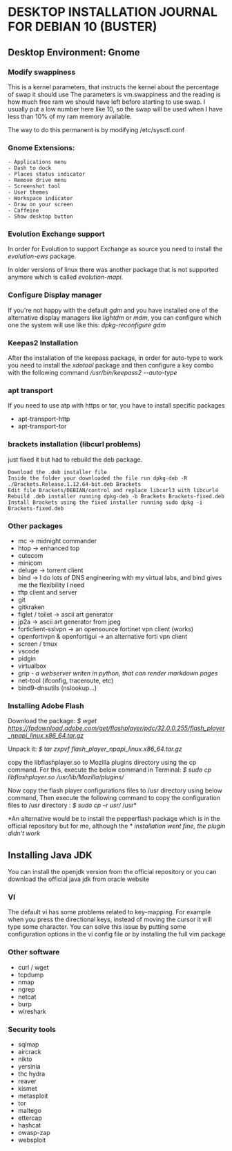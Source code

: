 # DESKTOP INSTALLATION JOURNAL FOR DEBIAN 10 (BUSTER)

## Desktop Environment: Gnome

### Modify swappiness

This is a kernel parameters, that instructs the kernel about the percentage of swap it should use
The parameters is vm.swappiness and the reading is how much free ram we should have left before starting to use swap.
I usually put a low number here like 10, so the swap will be used when I have less than 10% of my ram memory available.

The way to do this permanent is by modifying /etc/sysctl.conf


### Gnome Extensions:

	- Applications menu
	- Dash to dock
	- Places status indicator
	- Remove drive menu
	- Screenshot tool
	- User themes
	- Workspace indicator
	- Draw on your screen
	- Caffeine
	- Show desktop button


### Evolution Exchange support
In order for Evolution to support Exchange as source you need to install
the *evolution-ews* package. 

In older versions of linux there was another package
that is not supported anymore which is called *evolution-mapi*.

### Configure Display manager

If you're not happy with the default *gdm* and you have installed one of the
alternative display managers like *lightdm* or *mdm*, you can configure which
one the system will use like this:  *dpkg-reconfigure gdm*

### Keepas2 Installation

After the installation of the keepass package, in order for auto-type to work you need
to install the *xdotool* package and then configure a key combo with the following command
*/usr/bin/keepass2 --auto-type*

### apt transport

If you need to use atp with https or tor, you have to install specific packages

* apt-transport-http
* apt-transport-tor

### brackets installation (libcurl problems)

 just fixed it but had to rebuild the deb package.

    Download the .deb installer file
    Inside the folder your downloaded the file run dpkg-deb -R ./Brackets.Release.1.12.64-bit.deb Brackets
    Edit file Brackets/DEBIAN/control and replace libcurl3 with libcurl4
    Rebuild .deb installer running dpkg-deb -b Brackets Brackets-fixed.deb
    Install Brackets using the fixed installer running sudo dpkg -i Brackets-fixed.deb



### Other packages

* mc -> midnight commander
* htop -> enhanced top
* cutecom 
* minicom 
* deluge -> torrent client
* bind -> I do lots of DNS engineering with my virtual labs, and bind gives me the flexibility I need
* tftp client and server 
* git
* gitkraken
* figlet / toilet -> ascii art generator
* jp2a -> ascii art generator from jpeg
* forticlient-sslvpn -> an opensource fortinet vpn client (works)
* openfortivpn & openfortigui -> an alternative forti vpn client
* screen / tmux
* vscode
* pidgin
* virtualbox
* grip - *a webserver writen in python, that can render markdown pages*
* net-tool (ifconfig, traceroute, etc)
* bind9-dnsutils (nslookup...)

### Installing Adobe Flash

Download the package:
*$ wget https://fpdownload.adobe.com/get/flashplayer/pdc/32.0.0.255/flash_player_npapi_linux.x86_64.tar.gz*

Unpack it:
*$ tar zxpvf flash_player_npapi_linux.x86_64.tar.gz*

copy the libflashplayer.so to Mozilla plugins directory using the cp command. For this, execute the below command in Terminal:
*$ sudo cp libflashplayer.so /usr/lib/Mozilla/plugins/*

Now copy the flash player configurations files to /usr directory using below command,
Then execute the following command to copy the configuration files to /usr directory :
*$ sudo cp –r usr/* /usr*

*An alternative would be to install the pepperflash package which is in the official repository but for me, although the *
*installation went fine, the plugin didn't work*

## Installing Java JDK

You can install the openjdk version from the official repository or you can download the official java jdk from oracle website

### VI

The default vi has some problems related to key-mapping. For example when you press the directional keys, instead of moving the cursor
it will type some character. 
You can solve this issue by putting some configuration options in the vi config file or by installing the full vim package


### Other software

* curl / wget
* tcpdump
* nmap
* ngrep
* netcat
* burp
* wireshark

### Security tools

* sqlmap
* aircrack
* nikto
* yersinia
* thc hydra
* reaver
* kismet
* metasploit
* tor
* maltego
* ettercap
* hashcat
* owasp-zap
* websploit
 



